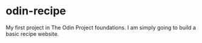 # odin-recipe
My first project in The Odin Project foundations.
I am simply going to build a basic recipe website.
